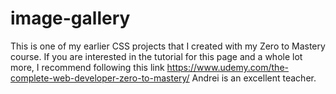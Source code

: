 # image-gallery
This is one of my earlier CSS projects that I created with my Zero to Mastery course. 
If you are interested in the tutorial for this page and a whole lot more, I recommend following this link
https://www.udemy.com/the-complete-web-developer-zero-to-mastery/
Andrei is an excellent teacher.
